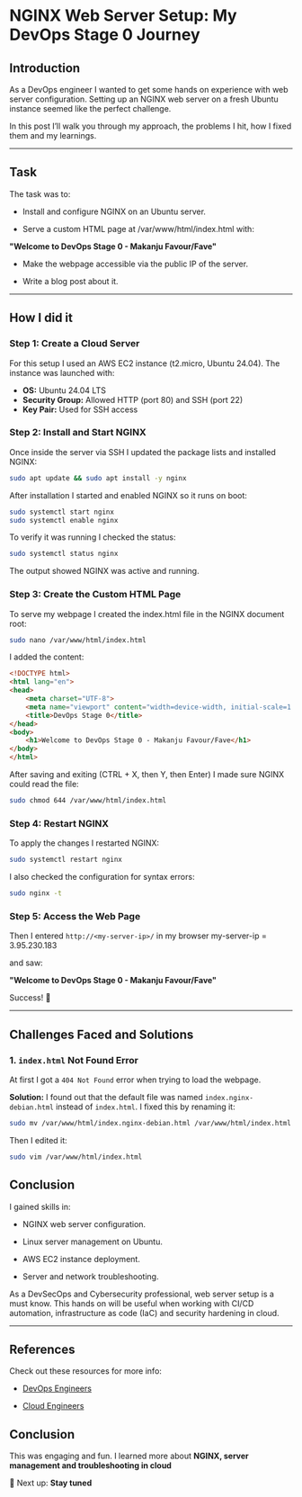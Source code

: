 # NGINX Web Server Setup: My DevOps Stage 0 Journey

## Introduction

As a DevOps engineer I wanted to get some hands on experience with web server configuration. Setting up an NGINX web server on a fresh Ubuntu instance seemed like the perfect challenge. 

In this post I’ll walk you through my approach, the problems I hit, how I fixed them and my learnings.

---

## Task

The task was to:

- Install and configure NGINX on an Ubuntu server.

- Serve a custom HTML page at /var/www/html/index.html with:

**"Welcome to DevOps Stage 0 - Makanju Favour/Fave"**

- Make the webpage accessible via the public IP of the server.

- Write a blog post about it.

---

## How I did it

### Step 1: Create a Cloud Server

For this setup I used an AWS EC2 instance (t2.micro, Ubuntu 24.04). The instance was launched with:

- **OS:** Ubuntu 24.04 LTS  
- **Security Group:** Allowed HTTP (port 80) and SSH (port 22)  
- **Key Pair:** Used for SSH access 

### Step 2: Install and Start NGINX

Once inside the server via SSH I updated the package lists and installed NGINX:

```bash
sudo apt update && sudo apt install -y nginx
```

After installation I started and enabled NGINX so it runs on boot:

```bash
sudo systemctl start nginx
sudo systemctl enable nginx
```

To verify it was running I checked the status:

```bash
sudo systemctl status nginx
```


The output showed NGINX was active and running.

### Step 3: Create the Custom HTML Page

To serve my webpage I created the index.html file in the NGINX document root:

```bash
sudo nano /var/www/html/index.html
```

I added the content:


```html
<!DOCTYPE html>
<html lang="en">
<head>
    <meta charset="UTF-8">
    <meta name="viewport" content="width=device-width, initial-scale=1.0">
    <title>DevOps Stage 0</title>
</head>
<body>
    <h1>Welcome to DevOps Stage 0 - Makanju Favour/Fave</h1>
</body>
</html>
```

After saving and exiting (CTRL + X, then Y, then Enter) I made sure NGINX could read the file:

```bash
sudo chmod 644 /var/www/html/index.html
```


### Step 4: Restart NGINX

To apply the changes I restarted NGINX:

```bash
sudo systemctl restart nginx
```


I also checked the configuration for syntax errors:

```bash
sudo nginx -t
```


### Step 5: Access the Web Page

Then I entered `http://<my-server-ip>/` in my browser 
my-server-ip = 3.95.230.183

and saw:

**"Welcome to DevOps Stage 0 - Makanju Favour/Fave"**

Success! 🎉

---

## Challenges Faced and Solutions

### 1. `index.html` Not Found Error

At first I got a `404 Not Found` error when trying to load the webpage.

**Solution:** I found out that the default file was named `index.nginx-debian.html` instead of `index.html`. I fixed this by renaming it:


```bash
sudo mv /var/www/html/index.nginx-debian.html /var/www/html/index.html
```

Then I edited it:


```bash
sudo vim /var/www/html/index.html
```


## Conclusion

I gained skills in:

- NGINX web server configuration.

- Linux server management on Ubuntu.

- AWS EC2 instance deployment.

- Server and network troubleshooting.

As a DevSecOps and Cybersecurity professional, web server setup is a must know. This hands on will be useful when working with CI/CD automation, infrastructure as code (IaC) and security hardening in cloud.

---

## References

Check out these resources for more info:

- [DevOps Engineers](https://hng.tech/hire/devops-engineers)

- [Cloud Engineers](https://hng.tech/hire/cloud-engineers)

## Conclusion

This was engaging and fun. I learned more about **NGINX, server management and troubleshooting in cloud**

🚀 Next up: **Stay tuned**

